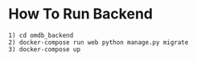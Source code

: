# How To Run Backend

    1) cd omdb_backend 
    2) docker-compose run web python manage.py migrate
    3) docker-compose up